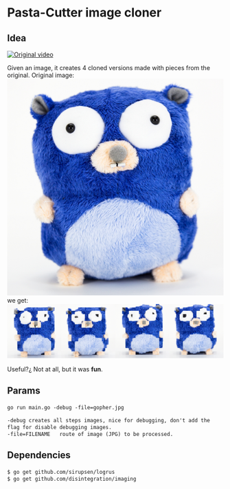 Pasta-Cutter image cloner
===================

Idea
---------------

[![Original video](https://img.youtube.com/vi/f1fXCRtSUWU/0.jpg)](https://www.youtube.com/watch?v=f1fXCRtSUWU)


Given an image, it creates 4 cloned versions made with pieces from the original. 
Original image: 
![enter image description here](https://github.com/xfreakart/pasta_cutter/blob/master/gopher.jpg?raw=true)
we get:
![enter image description here](https://github.com/xfreakart/pasta_cutter/blob/master/output_images/output_final.png?raw=true)

Useful?¿ 
Not at all, but it was **fun**.


Params
-------------
```
go run main.go -debug -file=gopher.jpg
```

```shell
-debug creates all steps images, nice for debugging, don't add the flag for disable debugging images.
-file=FILENAME   route of image (JPG) to be processed.
```

Dependencies
---------
```
$ go get github.com/sirupsen/logrus
$ go get github.com/disintegration/imaging
```

